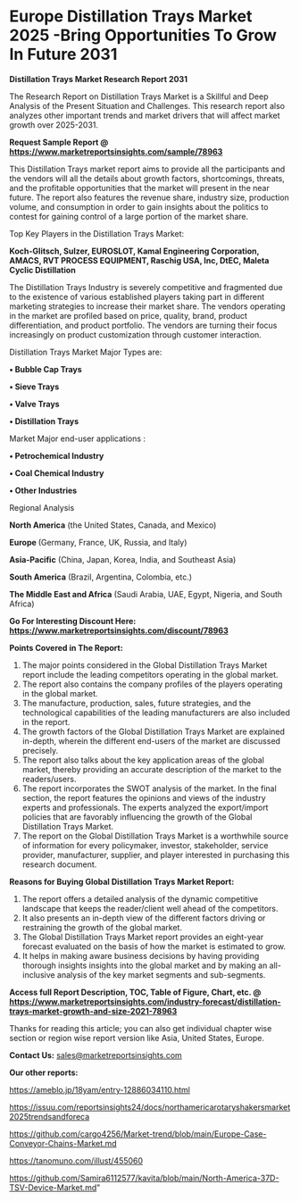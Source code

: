 # Europe Distillation Trays Market 2025 -Bring Opportunities To Grow In Future 2031

<strong>Distillation Trays Market Research Report 2031</strong>

The Research Report on Distillation Trays Market is a Skillful and Deep Analysis of the Present Situation and Challenges. This research report also analyzes other important trends and market drivers that will affect market growth over 2025-2031.

<strong>Request Sample Report @ <a href=https://www.marketreportsinsights.com/sample/78963>https://www.marketreportsinsights.com/sample/78963</a></strong>

This Distillation Trays market report aims to provide all the participants and the vendors will all the details about growth factors, shortcomings, threats, and the profitable opportunities that the market will present in the near future. The report also features the revenue share, industry size, production volume, and consumption in order to gain insights about the politics to contest for gaining control of a large portion of the market share.

Top Key Players in the Distillation Trays Market:

<strong>Koch-Glitsch, Sulzer, EUROSLOT, Kamal Engineering Corporation, AMACS, RVT PROCESS EQUIPMENT, Raschig USA, Inc, DtEC, Maleta Cyclic Distillation</strong>

The Distillation Trays Industry is severely competitive and fragmented due to the existence of various established players taking part in different marketing strategies to increase their market share. The vendors operating in the market are profiled based on price, quality, brand, product differentiation, and product portfolio. The vendors are turning their focus increasingly on product customization through customer interaction.

Distillation Trays Market Major Types are:

<strong>• Bubble Cap Trays

• Sieve Trays

• Valve Trays

• Distillation Trays</strong>

Market Major end-user applications :

<strong>• Petrochemical Industry

• Coal Chemical Industry

• Other Industries</strong>

Regional Analysis

</u><strong><b>North America</b></strong> (the United States, Canada, and Mexico)

<strong><b>Europe </b></strong>(Germany, France, UK, Russia, and Italy)

<strong><b>Asia-Pacific</b></strong> (China, Japan, Korea, India, and Southeast Asia)

<strong><b>South America</b></strong> (Brazil, Argentina, Colombia, etc.)

<strong><b>The Middle East and Africa</b></strong> (Saudi Arabia, UAE, Egypt, Nigeria, and South Africa)

<strong>Go For Interesting Discount Here: <a href=https://www.marketreportsinsights.com/discount/78963>https://www.marketreportsinsights.com/discount/78963</a></strong>

<strong>Points Covered in The Report:</strong>
<ol>
  <li>The major points considered in the Global Distillation Trays Market report include the leading competitors operating in the global market.</li>
  <li>The report also contains the company profiles of the players operating in the global market.</li>
  <li>The manufacture, production, sales, future strategies, and the technological capabilities of the leading manufacturers are also included in the report.</li>
  <li>The growth factors of the Global Distillation Trays Market are explained in-depth, wherein the different end-users of the market are discussed precisely.</li>
  <li>The report also talks about the key application areas of the global market, thereby providing an accurate description of the market to the readers/users.</li>
  <li>The report incorporates the SWOT analysis of the market. In the final section, the report features the opinions and views of the industry experts and professionals. The experts analyzed the export/import policies that are favorably influencing the growth of the Global Distillation Trays Market.</li>
  <li>The report on the Global Distillation Trays Market is a worthwhile source of information for every policymaker, investor, stakeholder, service provider, manufacturer, supplier, and player interested in purchasing this research document.</li>
</ol>
<strong>Reasons for Buying Global Distillation Trays Market Report:</strong>

<ol>
  <li>The report offers a detailed analysis of the dynamic competitive landscape that keeps the reader/client well ahead of the competitors.</li>
  <li>It also presents an in-depth view of the different factors driving or restraining the growth of the global market.</li>
  <li>The Global Distillation Trays Market report provides an eight-year forecast evaluated on the basis of how the market is estimated to grow.</li>
  <li>It helps in making aware business decisions by having providing thorough insights insights into the global market and by making an all-inclusive analysis of the key market segments and sub-segments.</li>
</ol>
<strong>Access full Report Description, TOC, Table of Figure, Chart, etc. @ <a href=https://www.marketreportsinsights.com/industry-forecast/distillation-trays-market-growth-and-size-2021-78963>https://www.marketreportsinsights.com/industry-forecast/distillation-trays-market-growth-and-size-2021-78963</a></strong>


Thanks for reading this article; you can also get individual chapter wise section or region wise report version like Asia, United States, Europe.

<strong>Contact Us:</strong>
sales@marketreportsinsights.com

<strong>Our other reports:</strong>

<a href=https://ameblo.jp/18yam/entry-12886034110.html>https://ameblo.jp/18yam/entry-12886034110.html</a>

<a href=https://issuu.com/reportsinsights24/docs/northamericarotaryshakersmarket2025trendsandforeca>https://issuu.com/reportsinsights24/docs/northamericarotaryshakersmarket2025trendsandforeca</a>

<a href=https://github.com/cargo4256/Market-trend/blob/main/Europe-Case-Conveyor-Chains-Market.md>https://github.com/cargo4256/Market-trend/blob/main/Europe-Case-Conveyor-Chains-Market.md</a>

<a href=https://tanomuno.com/illust/455060>https://tanomuno.com/illust/455060</a>

<a href=https://github.com/Samira6112577/kavita/blob/main/North-America-37D-TSV-Device-Market.md>https://github.com/Samira6112577/kavita/blob/main/North-America-37D-TSV-Device-Market.md</a>"

